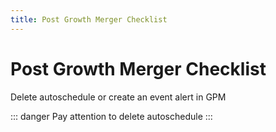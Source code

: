 ```yaml
---
title: Post Growth Merger Checklist
---
```


# Post Growth Merger Checklist

Delete autoschedule or create an event alert in GPM

::: danger
Pay attention to delete autoschedule
:::
